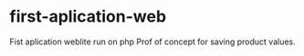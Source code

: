 # first-aplication-web

Fist aplication weblite run on php
Prof of concept for saving product values.

